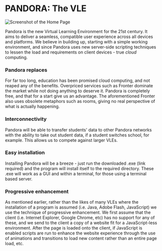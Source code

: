 PANDORA: The VLE
===
![Screenshot of the Home Page](https://raw.github.com/HashanP/WHSB/master/public/screenshots/homepage.png)

Pandora is the new Virtual Learning Environment for the 21st century. It aims to deliver a seamless, compatible user experience across all devices and platforms. We believe in building up, starting with a simple working environment, and since Pandora uses new server-side scripting techniques to lessen the load and requirements on client devices - true *cloud* computing.

### Pandora replaces

For far too long, education has been promised cloud computing, and not reaped any of the benefits. Overpriced services such as Fronter dominate the market while not doing anything to deserve it. Pandora is completely free, and that for a start give us an advantage. The aforementioned Fronter also uses obsolete metaphors such as rooms, giving no real perspective of what is actually happening.

### Interconnectivity

Pandora will be able to transfer students' data to other Pandora networks with the ability to take out student data, if a student switches school, for example. This allows us to compete against larger VLEs.

### Easy installation

Installing Pandora will be a breeze - just run the downloaded .exe (link required) and the program will install itself to the required directory. These .exe will work as a GUI and within a terminal, for those using a terminal based server.

### Progressive enhancement
As mentioned earlier, rather than the likes of many VLEs where the installation of a program is assumed (i.e. Java, Adobe Flash, JavaScript) we use the technique of progressive enhancement. We first assume that the client (i.e. Internet Explorer, Google Chrome, etc) has no support for any of these, and we send to the client a copy of a website fit for a JavaScript-less environment. After the page is loaded onto the client, if JavaScript is enabled scripts are run to enhance the website experience through the use of animations and transitions to load new content rather than an entire page load, etc.
